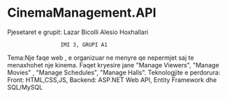 # CinemaManagement.API
Pjesetaret e grupit: Lazar Bicolli
                     Alesio Hoxhallari 

                     IMI 3, GRUPI A1

  Tema:Nje faqe web , e organizuar ne menyre qe nepermjet saj te menaxhohet nje kinema. Faqet kryesire jane "Manage Viewers", "Manage Movies" , "Manage Schedules", "Manage Halls".
  Teknologjite e perdorura: Front: HTML,CSS,JS,
                         Backend:   ASP.NET Web API, Entity Framework dhe SQL/MySQL
